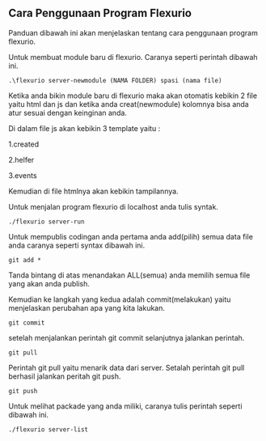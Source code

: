 ## Cara Penggunaan Program Flexurio
Panduan dibawah ini akan menjelaskan tentang cara penggunaan program flexurio.


Untuk membuat module baru di flexurio. Caranya seperti perintah dibawah ini.
```
.\flexurio server-newmodule (NAMA FOLDER) spasi (nama file)
```

Ketika anda bikin module baru di flexurio maka akan otomatis kebikin 2 file yaitu html dan js dan ketika anda creat(newmodule) kolomnya bisa anda atur sesuai dengan keinginan anda.

Di dalam file js akan kebikin 3 template yaitu :

1.created

2.helfer

3.events


Kemudian di file htmlnya akan kebikin tampilannya.

Untuk menjalan program flexurio di localhost anda tulis syntak.

```
./flexurio server-run
```

Untuk mempublis codingan anda pertama anda add(pilih) semua data file anda caranya seperti syntax dibawah ini.
```
git add *
```
Tanda bintang di atas menandakan ALL(semua) anda memilih semua file yang akan anda publish.

Kemudian ke langkah yang kedua adalah commit(melakukan) yaitu menjelaskan perubahan apa yang kita lakukan.

```
git commit
```

setelah menjalankan perintah git commit selanjutnya jalankan perintah.

```
git pull

```
 Perintah git pull yaitu menarik data dari server. Setalah perintah git pull berhasil jalankan peritah git push.

```
git push
```
Untuk melihat packade yang  anda miliki, caranya tulis perintah seperti dibawah ini.

```
./flexurio server-list
```
